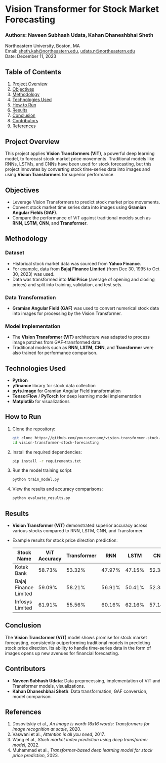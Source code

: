 # Vision Transformer for Stock Market Forecasting

### Authors: Naveen Subhash Udata, Kahan Dhaneshbhai Sheth
Northeastern University, Boston, MA  
Email: sheth.kah@northeastern.edu, udata.n@northeastern.edu  
Date: December 11, 2023

## Table of Contents
1. [Project Overview](#project-overview)
2. [Objectives](#objectives)
3. [Methodology](#methodology)
4. [Technologies Used](#technologies-used)
5. [How to Run](#how-to-run)
6. [Results](#results)
7. [Conclusion](#conclusion)
8. [Contributors](#contributors)
9. [References](#references)

## Project Overview

This project applies **Vision Transformers (ViT)**, a powerful deep learning model, to forecast stock market price movements. Traditional models like RNNs, LSTMs, and CNNs have been used for stock forecasting, but this project innovates by converting stock time-series data into images and using **Vision Transformers** for superior performance.

## Objectives

- Leverage Vision Transformers to predict stock market price movements.
- Convert stock market time series data into images using **Gramian Angular Fields (GAF)**.
- Compare the performance of ViT against traditional models such as **RNN**, **LSTM**, **CNN**, and **Transformer**.

## Methodology

### Dataset
- Historical stock market data was sourced from **Yahoo Finance**.
- For example, data from **Bajaj Finance Limited** (from Dec 30, 1995 to Oct 30, 2023) was used. 
- Data was transformed into **Mid Price** (average of opening and closing prices) and split into training, validation, and test sets.

### Data Transformation
- **Gramian Angular Field (GAF)** was used to convert numerical stock data into images for processing by the Vision Transformer.

### Model Implementation
- The **Vision Transformer (ViT)** architecture was adapted to process image patches from GAF-transformed data.
- Traditional models such as **RNN**, **LSTM**, **CNN**, and **Transformer** were also trained for performance comparison.

## Technologies Used

- **Python**
- **yfinance** library for stock data collection
- **pyts.image** for Gramian Angular Field transformation
- **TensorFlow** / **PyTorch** for deep learning model implementation
- **Matplotlib** for visualizations

## How to Run

1. Clone the repository:
    ```bash
    git clone https://github.com/yourusername/vision-transformer-stock-forecasting.git
    cd vision-transformer-stock-forecasting
    ```

2. Install the required dependencies:
    ```bash
    pip install -r requirements.txt
    ```

3. Run the model training script:
    ```bash
    python train_model.py
    ```

4. View the results and accuracy comparisons:
    ```bash
    python evaluate_results.py
    ```

## Results

- **Vision Transformer (ViT)** demonstrated superior accuracy across various stocks compared to RNN, LSTM, CNN, and Transformer.
- Example results for stock price direction prediction:

    | Stock Name                   | ViT Accuracy | Transformer | RNN  | LSTM | CNN  |
    |------------------------------|--------------|-------------|------|------|------|
    | Kotak Bank                    | 58.73%       | 53.32%      | 47.97%|47.15%|52.38%|
    | Bajaj Finance Limited         | 59.09%       | 58.21%      | 56.91%|50.41%|52.38%|
    | Infosys Limited               | 61.91%       | 55.56%      | 60.16%|62.16%|57.14%|

## Conclusion

The **Vision Transformer (ViT)** model shows promise for stock market forecasting, consistently outperforming traditional models in predicting stock price direction. Its ability to handle time-series data in the form of images opens up new avenues for financial forecasting.

## Contributors

- **Naveen Subhash Udata**: Data preprocessing, implementation of ViT and Transformer models, visualizations.
- **Kahan Dhaneshbhai Sheth**: Data transformation, GAF conversion, model comparison.

## References

1. Dosovitskiy et al., *An image is worth 16x16 words: Transformers for image recognition at scale*, 2020.
2. Vaswani et al., *Attention is all you need*, 2017.
3. Wang et al., *Stock market index prediction using deep transformer model*, 2022.
4. Muhammad et al., *Transformer-based deep learning model for stock price prediction*, 2023.

